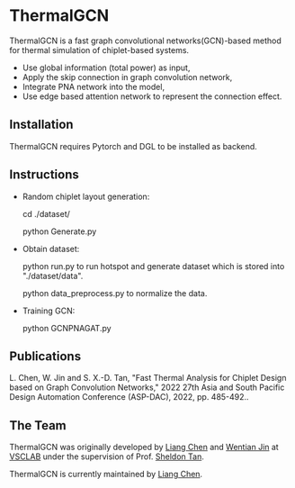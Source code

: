 # ThermalGCN

ThermalGCN is a fast graph convolutional networks(GCN)-based method for thermal simulation of chiplet-based systems.

- Use global information (total power) as input,
- Apply the skip connection in graph convolution network,
- Integrate PNA network into the model,
- Use edge based attention network to represent the connection effect.

## Installation

ThermalGCN requires Pytorch and DGL to be installed as backend. 

## Instructions
- Random chiplet layout generation:
  
  cd ./dataset/
  
  python Generate.py

- Obtain dataset:

  python run.py to run hotspot and generate dataset which is stored into "./dataset/data".
  
  python data_preprocess.py to normalize the data.

- Training GCN:

  python GCNPNAGAT.py

## Publications

L. Chen, W. Jin and S. X.-D. Tan, "Fast Thermal Analysis for Chiplet Design based on Graph Convolution Networks," 2022 27th Asia and South Pacific Design Automation Conference (ASP-DAC), 2022, pp. 485-492..

## The Team

ThermalGCN was originally developed by [Liang Chen](https://vsclab.ece.ucr.edu/people/liang-chen) and [Wentian Jin](https://vsclab.ece.ucr.edu/people/wentian-jin) at [VSCLAB](https://vsclab.ece.ucr.edu/VSCLAB) under the supervision of Prof. [Sheldon Tan](https://profiles.ucr.edu/app/home/profile/sheldont).

ThermalGCN is currently maintained by [Liang Chen](https://vsclab.ece.ucr.edu/people/liang-chen).
